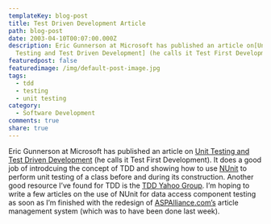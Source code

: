 ```yaml
---
templateKey: blog-post
title: Test Driven Development Article
path: blog-post
date: 2003-04-10T00:07:00.000Z
description: Eric Gunnerson at Microsoft has published an article on[Unit
  Testing and Test Driven Development] (he calls it Test First Development).
featuredpost: false
featuredimage: /img/default-post-image.jpg
tags:
  - tdd
  - testing
  - unit testing
category:
  - Software Development
comments: true
share: true
---
```

<!--StartFragment-->

Eric Gunnerson at Microsoft has published an article on [Unit Testing and Test Driven Development](http://msdn.microsoft.com/library/default.asp?url=/library/en-us/dncscol/html/csharp03202003.asp) (he calls it Test First Development). It does a good job of introdcuing the concept of TDD and showing how to use [NUnit](http://sourceforge.net/projects/nunit) to perform unit testing of a class before and during its construction. Another good resource I’ve found for TDD is the [TDD Yahoo Group](http://groups.yahoo.com/group/testdrivendevelopment). I’m hoping to write a few articles on the use of NUnit for data access component testing as soon as I’m finished with the redesign of [ASPAlliance.com’s](http://aspalliance.com/) article management system (which was to have been done last week).

<!--EndFragment-->